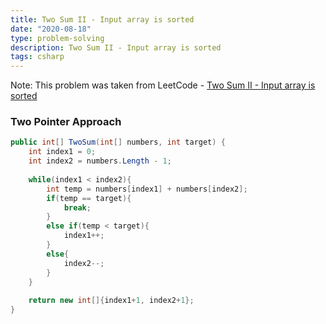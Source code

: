 ```yaml
---
title: Two Sum II - Input array is sorted
date: "2020-08-18"
type: problem-solving
description: Two Sum II - Input array is sorted
tags: csharp
---
```


Note: This problem was taken from LeetCode - [Two Sum II - Input array is sorted](https://leetcode.com/problems/two-sum-ii-input-array-is-sorted/)

### Two Pointer Approach

```csharp
public int[] TwoSum(int[] numbers, int target) {
	int index1 = 0;
	int index2 = numbers.Length - 1;
	
	while(index1 < index2){
		int temp = numbers[index1] + numbers[index2];
		if(temp == target){
			break;
		}
		else if(temp < target){
			index1++;
		}
		else{
			index2--;
		}
	}
	
	return new int[]{index1+1, index2+1};
}
```
